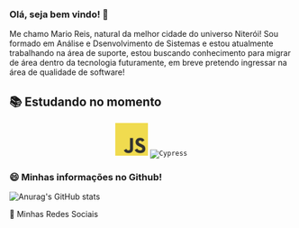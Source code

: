 ### Olá, seja bem vindo! 👋

<!--
**mariioreiis/mariioreiis** is a ✨ _special_ ✨ repository because its `README.md` (this file) appears on your GitHub profile.

Here are some ideas to get you started:

- 🔭 I’m currently working on ...
- 🌱 I’m currently learning ...
- 👯 I’m looking to collaborate on ...
- 🤔 I’m looking for help with ...
- 💬 Ask me about ...
- 📫 How to reach me: ...
- 😄 Pronouns: ...
- ⚡ Fun fact: ...
-->
Me chamo Mario Reis, natural da melhor cidade do universo Niterói! Sou formado em Análise e Dsenvolvimento de Sistemas e estou atualmente trabalhando na área de suporte, estou buscando conhecimento para migrar de área dentro da tecnologia futuramente, em breve pretendo ingressar na área de qualidade de software!


## 📚 Estudando no momento
<div align="center" float="left">
<code><img alt="JavaScript" width="58" src="https://raw.githubusercontent.com/github/explore/80688e429a7d4ef2fca1e82350fe8e3517d3494d/topics/javascript/javascript.png" /></code>
<code><img alt="Cypress" width="58" src="https://cdn.jsdelivr.net/npm/simple-icons@3.13.0/icons/cypress.svg" /></div></code>

### 😄 Minhas informações no Github!
![Anurag's GitHub stats](https://github-readme-stats.vercel.app/api?username=mariioreiis&show_icons=true&theme=radical)

💬 Minhas Redes Sociais



